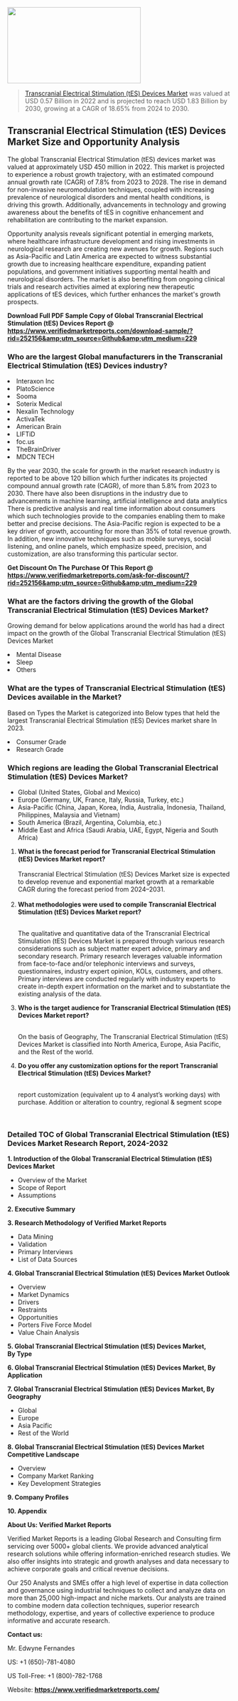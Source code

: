 <img src="https://ffe5etoiles.com/wp-content/uploads/2024/12/MST1-300x171.png" alt="" width="300" height="171" class="alignnone size-medium wp-image-20088" /><blockquote><p><p><a href="https://www.verifiedmarketreports.com/download-sample/?rid=252156&utm_source=Github&utm_medium=229" target="_blank">Transcranial Electrical Stimulation (tES) Devices Market</a> was valued at USD 0.57 Billion in 2022 and is projected to reach USD 1.83 Billion by 2030, growing at a CAGR of 18.65% from 2024 to 2030.</p></blockquote><p><h2>Transcranial Electrical Stimulation (tES) Devices Market Size and Opportunity Analysis</h2><p>The global Transcranial Electrical Stimulation (tES) devices market was valued at approximately USD 450 million in 2022. This market is projected to experience a robust growth trajectory, with an estimated compound annual growth rate (CAGR) of 7.8% from 2023 to 2028. The rise in demand for non-invasive neuromodulation techniques, coupled with increasing prevalence of neurological disorders and mental health conditions, is driving this growth. Additionally, advancements in technology and growing awareness about the benefits of tES in cognitive enhancement and rehabilitation are contributing to the market expansion.</p><p>Opportunity analysis reveals significant potential in emerging markets, where healthcare infrastructure development and rising investments in neurological research are creating new avenues for growth. Regions such as Asia-Pacific and Latin America are expected to witness substantial growth due to increasing healthcare expenditure, expanding patient populations, and government initiatives supporting mental health and neurological disorders. The market is also benefiting from ongoing clinical trials and research activities aimed at exploring new therapeutic applications of tES devices, which further enhances the market's growth prospects.</p></p><p class=""><strong>Download Full PDF Sample Copy of Global Transcranial Electrical Stimulation (tES) Devices Report @ <a href="https://www.verifiedmarketreports.com/download-sample/?rid=252156&amp;utm_source=Github&amp;utm_medium=229" target="_blank">https://www.verifiedmarketreports.com/download-sample/?rid=252156&amp;utm_source=Github&amp;utm_medium=229</a></strong></p><h3 id="" class="">Who are the largest Global manufacturers in the Transcranial Electrical Stimulation (tES) Devices industry?</h3><p><li>Interaxon Inc</li><li> PlatoScience</li><li> Sooma</li><li> Soterix Medical</li><li> Nexalin Technology</li><li> ActivaTek</li><li> American Brain</li><li> LIFTiD</li><li> foc.us</li><li> TheBrainDriver</li><li> MDCN TECH</li></p><div class=""><div class="" dir="" data-message-author-role="" data-message-id="" data-message-model-slug=""><div class=""><div class=""><div class=""><div class="" dir="" data-message-author-role="" data-message-id="" data-message-model-slug=""><div class=""><div class=""><p>By the year 2030, the scale for growth in the market research industry is reported to be above 120 billion which further indicates its projected compound annual growth rate (CAGR), of more than 5.8% from 2023 to 2030. There have also been disruptions in the industry due to advancements in machine learning, artificial intelligence and data analytics There is predictive analysis and real time information about consumers which such technologies provide to the companies enabling them to make better and precise decisions. The Asia-Pacific region is expected to be a key driver of growth, accounting for more than 35% of total revenue growth. In addition, new innovative techniques such as mobile surveys, social listening, and online panels, which emphasize speed, precision, and customization, are also transforming this particular sector.</p><p><strong>Get Discount On The Purchase Of This Report @&nbsp; <a href="https://www.verifiedmarketreports.com/ask-for-discount/?rid=252156&amp;utm_source=Github&amp;utm_medium=229" target="_blank">https://www.verifiedmarketreports.com/ask-for-discount/?rid=252156&amp;utm_source=Github&amp;utm_medium=229</a></strong></p></div></div></div></div></div></div></div></div><h3 id="" class="">What are the factors driving the growth of the Global Transcranial Electrical Stimulation (tES) Devices Market?</h3><p id="" class="">Growing demand for below applications around the world has had a direct impact on the growth of the Global Transcranial Electrical Stimulation (tES) Devices Market</p><p id="" class=""><li>Mental Disease</li><li> Sleep</li><li> Others</li></p><h3 id="" class="">What are the types of Transcranial Electrical Stimulation (tES) Devices available in the Market?</h3><p id="" class="">Based on Types the Market is categorized into Below types that held the largest Transcranial Electrical Stimulation (tES) Devices market share In 2023.</p><p id="" class=""><li>Consumer Grade</li><li> Research Grade</li></p><h3 id="" class="">Which regions are leading the Global Transcranial Electrical Stimulation (tES) Devices Market?</h3><ul><li>Global (United States, Global and Mexico)</li><li>Europe (Germany, UK, France, Italy, Russia, Turkey, etc.)</li><li>Asia-Pacific (China, Japan, Korea, India, Australia, Indonesia, Thailand, Philippines, Malaysia and Vietnam)</li><li>South America (Brazil, Argentina, Columbia, etc.)</li><li>Middle East and Africa (Saudi Arabia, UAE, Egypt, Nigeria and South Africa)</li></ul><p><ol><li><strong>What is the forecast period for Transcranial Electrical Stimulation (tES) Devices Market report?<br /></strong><br /><span data-sheets-root="1" data-sheets-value="{&quot;1&quot;:2,&quot;2&quot;:&quot;XXXX size is expected to develop revenue and exponential market growth at a remarkable CAGR during the forecast period from 2024&ndash;2030.&quot;}" data-sheets-userformat="{&quot;2&quot;:12674,&quot;4&quot;:{&quot;1&quot;:2,&quot;2&quot;:16776960},&quot;10&quot;:2,&quot;11&quot;:0,&quot;15&quot;:&quot;Arial&quot;,&quot;16&quot;:12}">Transcranial Electrical Stimulation (tES) Devices Market size is expected to develop revenue and exponential market growth at a remarkable CAGR during the forecast period from 2024&ndash;2031.</span><br /><br /></li><li><strong>What methodologies were used to compile Transcranial Electrical Stimulation (tES) Devices Market report?<br /><br /></strong><p>The qualitative and quantitative data of the&nbsp;Transcranial Electrical Stimulation (tES) Devices Market is prepared through various research considerations such as subject matter expert advice, primary and secondary research. Primary research leverages valuable information from face-to-face and/or telephonic interviews and surveys, questionnaires, industry expert opinion, KOLs, customers, and others. Primary interviews are conducted regularly with industry experts to create in-depth expert information on the market and to substantiate the existing analysis of the data.&nbsp;</p></li><li><strong>Who is the target audience for Transcranial Electrical Stimulation (tES) Devices Market report?<br /><br /></strong><p>On the basis of Geography, The&nbsp;Transcranial Electrical Stimulation (tES) Devices Market is classified into North America, Europe, Asia Pacific, and the Rest of the world.</p></li><li><strong>Do you offer any customization options for the report Transcranial Electrical Stimulation (tES) Devices Market?<br /><br /></strong><p>report customization (equivalent up to 4 analyst&rsquo;s working days) with purchase. Addition or alteration to country, regional &amp; segment scope</p><p>&nbsp;</p></li></ol></p><h3 id="" class="">Detailed TOC of Global Transcranial Electrical Stimulation (tES) Devices Market Research Report, 2024-2032</h3><p id="" class=""><strong>1. Introduction of the Global Transcranial Electrical Stimulation (tES) Devices Market</strong></p><ul><li>Overview of the Market</li><li>Scope of Report</li><li>Assumptions</li></ul><p id="" class=""><strong>2. Executive Summary</strong></p><p id="" class=""><strong>3. Research Methodology of&nbsp;Verified Market Reports</strong></p><ul><li>Data Mining</li><li>Validation</li><li>Primary Interviews</li><li>List of Data Sources</li></ul><p id="" class=""><strong>4. Global Transcranial Electrical Stimulation (tES) Devices Market Outlook</strong></p><ul><li>Overview</li><li>Market Dynamics</li><li>Drivers</li><li>Restraints</li><li>Opportunities</li><li>Porters Five Force Model</li><li>Value Chain Analysis</li></ul><p id="" class=""><strong>5. Global Transcranial Electrical Stimulation (tES) Devices Market, By&nbsp;Type</strong></p><p id="" class=""><strong>6. Global Transcranial Electrical Stimulation (tES) Devices Market, By Application</strong></p><p id="" class=""><strong>7. Global Transcranial Electrical Stimulation (tES) Devices Market, By Geography</strong></p><ul><li>Global</li><li>Europe</li><li>Asia Pacific</li><li>Rest of the World</li></ul><p id="" class=""><strong>8. Global Transcranial Electrical Stimulation (tES) Devices Market Competitive Landscape</strong></p><ul><li>Overview</li><li>Company Market Ranking</li><li>Key Development Strategies</li></ul><p id="" class=""><strong>9. Company Profiles</strong></p><p id="" class=""><strong>10. Appendix</strong></p><p id="" class=""><strong>About Us: Verified Market Reports</strong></p><p id="" class="">Verified Market Reports is a leading Global Research and Consulting firm servicing over 5000+ global clients. We provide advanced analytical research solutions while offering information-enriched research studies. We also offer insights into strategic and growth analyses and data necessary to achieve corporate goals and critical revenue decisions.</p><p id="" class="">Our 250 Analysts and SMEs offer a high level of expertise in data collection and governance using industrial techniques to collect and analyze data on more than 25,000 high-impact and niche markets. Our analysts are trained to combine modern data collection techniques, superior research methodology, expertise, and years of collective experience to produce informative and accurate research.</p><p id="" class=""><strong>Contact us:</strong></p><p id="" class="">Mr. Edwyne Fernandes</p><p id="" class="">US: +1 (650)-781-4080</p><p id="" class="">US Toll-Free: +1 (800)-782-1768</p><p id="" class="">Website: <a target="" data-test-app-aware-link=""><strong>https://www.verifiedmarketreports.com/</strong></a></p>
